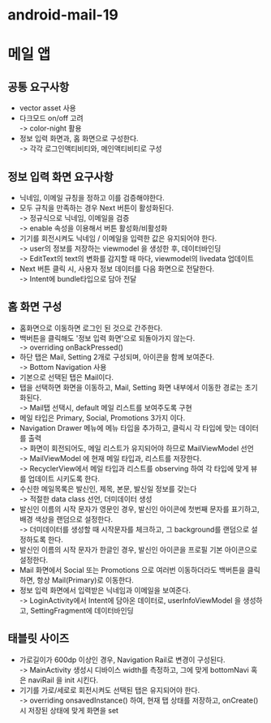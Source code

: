 # android-mail-19

# 메일 앱
## 공통 요구사항
- vector asset 사용
- 다크모드 on/off 고려 </br>
->  color-night 활용
- 정보 입력 화면과, 홈 화면으로 구성한다. </br>
-> 각각 로그인액티비티와, 메인액티비티로 구성

## 정보 입력 화면 요구사항
- 닉네임, 이메일 규칭을 정하고 이를 검증해야한다.
- 모두 규칙을 만족하는 경우 Next 버튼이 활성화된다.</br>
-> 정규식으로 닉네임, 이메일을 검증</br>
-> enable 속성을 이용해서 버튼 활성화/비활성화
- 기기를 회전시켜도 닉네임 / 이메일을 입력한 값은 유지되어야 한다. </br>
-> user의 정보를 저장하는 viewmodel 을 생성한 후, 데이터바인딩 </br>
-> EditText의 text의 변화를 감지할 때 마다, viewmodel의 livedata 업데이트
- Next 버튼 클릭 시, 사용자 정보 데이터를 다음 화면으로 전달한다. </br>
-> Intent에 bundle타입으로 담아 전달 

## 홈 화면 구성
- 홈화면으로 이동하면 로그인 된 것으로 간주한다.
- 백버튼을 클릭해도 '정보 입력 화면'으로 되돌아가지 않는다. </br>
-> overriding onBackPressed()  
- 하단 탭은 Mail, Setting 2개로 구성되며, 아이콘을 함께 보여준다.</br>
-> Bottom Navigation 사용
- 기본으로 선택된 탭은 Mail이다.
- 탭을 선택하면 화면을 이동하고, Mail, Setting 화면 내부에서 이동한 경로는 초기화된다.</br>
-> Mail탭 선택시, default 메일 리스트를 보여주도록 구현
- 메일 타입은 Primary, Social, Promotions 3가지 이다.
- Navigation Drawer 메뉴에 메뉴 타입을 추가하고, 클릭시 각 타입에 맞는 데이터를 출력 </br>
-> 화면이 회전되어도, 메일 리스트가 유지되어야 하므로 MailViewModel 선언 </br>
-> MailViewModel 에 현재 메일 타입과, 리스트를 저장한다.</br>
-> RecyclerView에서 메일 타입과 리스트를 observing 하여 각 타입에 맞게 뷰를 업데이트 시키도록 한다. 
- 수신한 메일목록은 발신인, 제목, 본문, 발신일 정보를 갖는다 </br>
-> 적절한 data class 선언, 더미데이터 생성
- 발신인 이름의 시작 문자가 영문인 경우, 발신인 아이콘에 첫번째 문자를 표기하고, 배경 색상을 랜덤으로 설정한다.</br>
-> 더미데이터를 생성할 때 시작문자를 체크하고, 그 background를 랜덤으로 설정하도록 한다.
- 발신인 이름의 시작 문자가 한글인 경우, 발신인 아이콘을 프로필 기본 아이콘으로 설정한다.
- Mail 화면에서 Social 또는 Promotions 으로 여러번 이동하더라도 백버튼을 클릭하면, 항상 Mail(Primary)로 이동한다.</br>
- 정보 입력 화면에서 입력받은 닉네임과 이메일을 보여준다.</br>
-> LoginActivity에서 Intent에 담아온 데이터로, userInfoViewModel 을 생성하고, SettingFragment에 데이터바인딩

## 태블릿 사이즈
- 가로길이가 600dp 이상인 경우, Navigation Rail로 변경이 구성된다.</br>
-> MainActivity 생성시 디바이스 width를 측정하고, 그에 맞게 bottomNavi 혹은 naviRail 을 init 시킨다.
- 기기를 가로/세로로 회전시켜도 선택된 탭은 유지되어야 한다.</br>
-> overriding onsavedInstance() 하여, 현재 탭 상태를 저장하고, onCreate() 시 저장된 상태에 맞게 화면을 set
